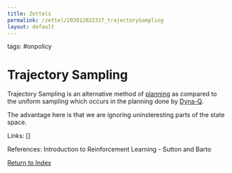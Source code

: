 ```yaml
---
title: Zettels
permalink: /zettel/202012022327_trajectorySampling
layout: default
---
```

tags: #onpolicy

# Trajectory Sampling

Trajectory Sampling is an alternative method of [planning](202012012357_rlPlanning) as 
compared to the uniform sampling which occurs in the planning done by [Dyna-Q](202012020018_tabularDynaQ).

The advantage here is that we are ignoring uninsteresting parts of 
the state space.

Links: []

References: Introduction to Reinforcement Learning - Sutton and Barto

[Return to Index](index)